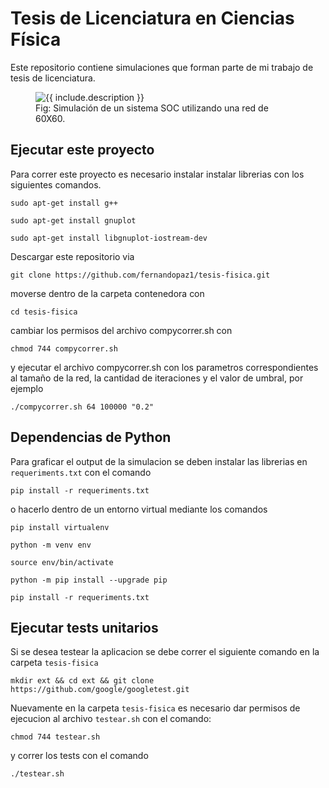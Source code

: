 # Tesis de Licenciatura en Ciencias Física

Este repositorio contiene simulaciones que forman parte de mi trabajo de tesis de licenciatura.

<figure class="image">
  <img src="https://user-images.githubusercontent.com/26823588/131282034-7a24f05a-b8c4-494f-8c8d-97ecefd94f5d.png" alt="{{ include.description }}">
  <figcaption>Fig: Simulación de un sistema SOC utilizando una red de 60X60.</figcaption>
</figure>

## Ejecutar este proyecto

Para correr este proyecto es necesario instalar instalar librerias con los siguientes comandos.

`sudo apt-get install g++`

`sudo apt-get install gnuplot`

`sudo apt-get install libgnuplot-iostream-dev`

Descargar este repositorio via

`git clone https://github.com/fernandopaz1/tesis-fisica.git`

moverse dentro de la carpeta contenedora con

`cd tesis-fisica`

cambiar los permisos del archivo compycorrer.sh con

`chmod 744 compycorrer.sh`

y ejecutar el archivo compycorrer.sh con los parametros correspondientes al tamaño de la red, la cantidad de iteraciones y el valor de umbral, por ejemplo

`./compycorrer.sh 64 100000 "0.2"`

## Dependencias de Python

Para graficar el output de la simulacion se deben instalar las librerias en `requeriments.txt` con el comando

`pip install -r requeriments.txt`

o hacerlo dentro de un entorno virtual mediante los comandos

`pip install virtualenv`

`python -m venv env`

`source env/bin/activate`

`python -m pip install --upgrade pip `

`pip install -r requeriments.txt`

## Ejecutar tests unitarios

Si se desea testear la aplicacion se debe correr el siguiente comando en la carpeta `tesis-fisica`

`mkdir ext && cd ext && git clone https://github.com/google/googletest.git`

Nuevamente en la carpeta `tesis-fisica` es necesario dar permisos de ejecucion al archivo `testear.sh` con el comando:

`chmod 744 testear.sh`

y correr los tests con el comando

`./testear.sh`
